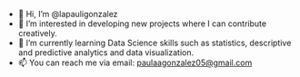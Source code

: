- 👋 Hi, I’m @lapauligonzalez
- 👀 I’m interested in developing new projects where I can contribute creatively.
- 🌱 I’m currently learning Data Science skills such as statistics, descriptive and predictive analytics and data visualization.
- 📫 You can reach me via email: paulaagonzalez05@gmail.com
<!---
lapauligonzalez/lapauligonzalez is a ✨ special ✨ repository because its `README.md` (this file) appears on your GitHub profile.
You can click the Preview link to take a look at your changes.
--->
